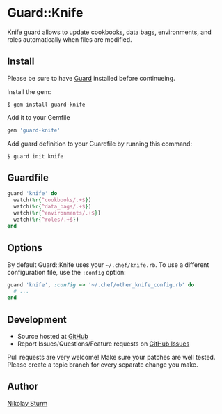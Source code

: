 Guard::Knife
============

Knife guard allows to update cookbooks, data bags, environments, and roles
automatically when files are modified.

Install
-------

Please be sure to have [Guard](https://github.com/guard/guard) installed before
continueing.

Install the gem:

    $ gem install guard-knife

Add it to your Gemfile

``` ruby
gem 'guard-knife'
```

Add guard definition to your Guardfile by running this command:

    $ guard init knife

Guardfile
---------

``` ruby
guard 'knife' do
  watch(%r{^cookbooks/.+$})
  watch(%r{^data_bags/.+$})
  watch(%r{^environments/.+$})
  watch(%r{^roles/.+$})
end
```

Options
-------

By default Guard::Knife uses your `~/.chef/knife.rb`. To use a different
configuration file, use the `:config` option:

``` ruby
guard 'knife', :config => '~/.chef/other_knife_config.rb' do
  # ...
end
```

Development
-----------

* Source hosted at [GitHub](https://github.com/nistude/guard-knife)
* Report Issues/Questions/Feature requests on [GitHub Issues](https://github.com/nistude/guard-knife/issues)

Pull requests are very welcome! Make sure your patches are well tested. Please
create a topic branch for every separate change you make.

Author
------

[Nikolay Sturm](http://blog.nistu.de/)
